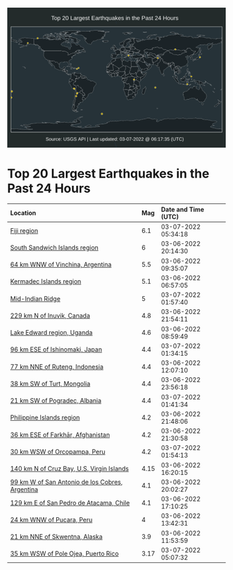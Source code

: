 ![Map](./map.png)

# Top 20 Largest Earthquakes in the Past 24 Hours

| Location | Mag | Date and Time (UTC) |
|:---|:---|:---|
| [Fiji region](https://earthquake.usgs.gov/earthquakes/eventpage/us6000h2nu) | 6.1 | 03-07-2022 05:34:18 |
| [South Sandwich Islands region](https://earthquake.usgs.gov/earthquakes/eventpage/us6000h2l5) | 6 | 03-06-2022 20:14:30 |
| [64 km WNW of Vinchina, Argentina](https://earthquake.usgs.gov/earthquakes/eventpage/us6000h2il) | 5.5 | 03-06-2022 09:35:07 |
| [Kermadec Islands region](https://earthquake.usgs.gov/earthquakes/eventpage/us6000h2hv) | 5.1 | 03-06-2022 06:57:05 |
| [Mid-Indian Ridge](https://earthquake.usgs.gov/earthquakes/eventpage/us6000h2n0) | 5 | 03-07-2022 01:57:40 |
| [229 km N of Inuvik, Canada](https://earthquake.usgs.gov/earthquakes/eventpage/us6000h2lu) | 4.8 | 03-06-2022 21:54:11 |
| [Lake Edward region, Uganda](https://earthquake.usgs.gov/earthquakes/eventpage/us6000h2ih) | 4.6 | 03-06-2022 08:59:49 |
| [96 km ESE of Ishinomaki, Japan](https://earthquake.usgs.gov/earthquakes/eventpage/us6000h2mt) | 4.4 | 03-07-2022 01:34:15 |
| [77 km NNE of Ruteng, Indonesia](https://earthquake.usgs.gov/earthquakes/eventpage/us6000h2j5) | 4.4 | 03-06-2022 12:07:10 |
| [38 km SW of Turt, Mongolia](https://earthquake.usgs.gov/earthquakes/eventpage/us6000h2md) | 4.4 | 03-06-2022 23:56:18 |
| [21 km SW of Pogradec, Albania](https://earthquake.usgs.gov/earthquakes/eventpage/us6000h2ms) | 4.4 | 03-07-2022 01:41:34 |
| [Philippine Islands region](https://earthquake.usgs.gov/earthquakes/eventpage/us6000h2lt) | 4.2 | 03-06-2022 21:48:06 |
| [36 km ESE of Farkhār, Afghanistan](https://earthquake.usgs.gov/earthquakes/eventpage/us6000h2ls) | 4.2 | 03-06-2022 21:30:58 |
| [30 km WSW of Orcopampa, Peru](https://earthquake.usgs.gov/earthquakes/eventpage/us6000h2mv) | 4.2 | 03-07-2022 01:54:13 |
| [140 km N of Cruz Bay, U.S. Virgin Islands](https://earthquake.usgs.gov/earthquakes/eventpage/pr2022065000) | 4.15 | 03-06-2022 16:20:15 |
| [99 km W of San Antonio de los Cobres, Argentina](https://earthquake.usgs.gov/earthquakes/eventpage/us6000h2l2) | 4.1 | 03-06-2022 20:02:27 |
| [129 km E of San Pedro de Atacama, Chile](https://earthquake.usgs.gov/earthquakes/eventpage/us6000h2kc) | 4.1 | 03-06-2022 17:10:25 |
| [24 km WNW of Pucara, Peru](https://earthquake.usgs.gov/earthquakes/eventpage/us6000h2jf) | 4 | 03-06-2022 13:42:31 |
| [21 km NNE of Skwentna, Alaska](https://earthquake.usgs.gov/earthquakes/eventpage/ak0222zost6b) | 3.9 | 03-06-2022 11:53:59 |
| [35 km WSW of Pole Ojea, Puerto Rico](https://earthquake.usgs.gov/earthquakes/eventpage/pr71339323) | 3.17 | 03-07-2022 05:07:32 |
